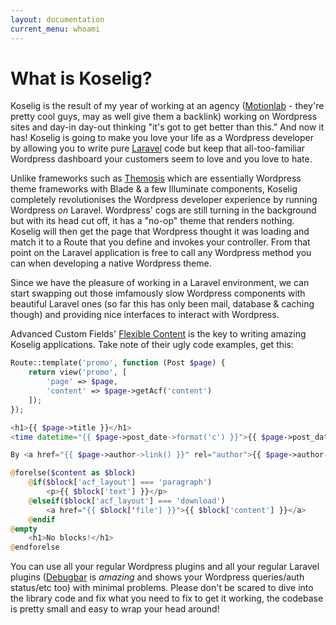 ```yaml
---
layout: documentation
current_menu: whoami
---
```


# What is Koselig?

Koselig is the result of my year of working at an agency ([Motionlab](http://www.motionlab.co.uk/) - they're pretty cool guys, may as well give them a backlink) working on Wordpress sites and day-in day-out thinking "it's got to get better than this." And now it has! Koselig is going to make you love your life as a Wordpress developer by allowing you to write pure [Laravel](https://laravel.com/) code but keep that all-too-familiar Wordpress dashboard your customers seem to love and you love to hate.

Unlike frameworks such as [Themosis](https://framework.themosis.com/) which are essentially Wordpress theme frameworks with Blade & a few Illuminate components, Koselig completely revolutionises the Wordpress developer experience by running Wordpress *on* Laravel. Wordpress' cogs are still turning in the background but with its head cut off, it has a "no-op" theme that renders nothing. Koselig will then get the page that Wordpress thought it was loading and match it to a Route that you define and invokes your controller. From that point on the Laravel application is free to call any Wordpress method you can when developing a native Wordpress theme.

Since we have the pleasure of working in a Laravel environment, we can start swapping out those imfamously slow Wordpress components with beautiful Laravel ones (so far this has only been mail, database & caching though) and providing nice interfaces to interact with Wordpress.

<div class="alert alert-info">Advanced Custom Fields' <a href="https://www.advancedcustomfields.com/resources/flexible-content/">Flexible Content</a> is the key to writing amazing Koselig applications. Take note of their ugly code examples, get this:</div>

```php
Route::template('promo', function (Post $page) {
    return view('promo', [
        'page' => $page,
        'content' => $page->getAcf('content')
    ]);
});
```

```php
<h1>{{ $page->title }}</h1>
<time datetime="{{ $page->post_date->format('c') }}">{{ $page->post_date->diffForHumans() }}</time>

By <a href="{{ $page->author->link() }}" rel="author">{{ $page->author->display_name }}</a>

@forelse($content as $block)
    @if($block['acf_layout'] === 'paragraph')
        <p>{{ $block['text'] }}</p>
	@elseif($block['acf_layout'] === 'download')
        <a href="{{ $block['file'] }}">{{ $block['content'] }}</a>
    @endif
@empty
    <h1>No blocks!</h1>
@endforelse
```

You can use all your regular Wordpress plugins and all your regular Laravel plugins ([Debugbar](https://github.com/barryvdh/laravel-debugbar) is *amazing* and shows your Wordpress queries/auth status/etc too) with minimal problems. Please don't be scared to dive into the library code and fix what you need to fix to get it working, the codebase is pretty small and easy to wrap your head around!
